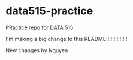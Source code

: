 
# data515-practice
PRactice repo for DATA 515

I'm making a big change to this README!!!!!!!!!!!!!!

New changes by Nguyen
